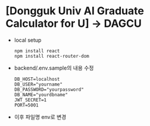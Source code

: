 # [Dongguk Univ AI Graduate Calculator for U] -> DAGCU

- local setup
  ```
  npm install react 
  npm install react-router-dom 
  ```
  
- backend/.env.sample의 내용 수정
  ```
  DB_HOST=localhost
  DB_USER="yourname"
  DB_PASSWORD="yourpassword"
  DB_NAME="yourdbname"
  JWT_SECRET=1
  PORT=5001 
  ```
- 이후 파일명 env로 변경
